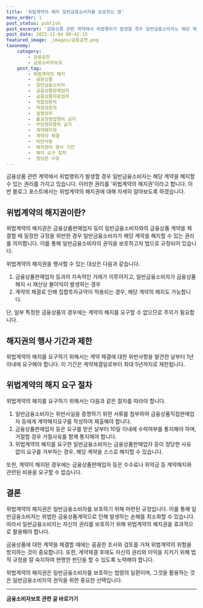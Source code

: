 ```yaml
---
title: '위법계약의 해지 일반금융소비자를 보호하는 법'
menu_order: 1
post_status: publish
post_excerpt: '금융상품 관련 계약에서 위법행위가 발생할 경우 일반금융소비자는 해당 계약을 해지할 수 있는 권리를 가지고 있습니다. 이러한 권리를  위법계약의 해지권 이라고 합니다. 이번 블로그 포스트에서는 위법계약의 해지권에 대해 자세히 알아보도록 하겠습니다.'
post_date: 2023-11-04 00:42:15
featured_image: _images/금융금전.png
taxonomy:
    category:
        - 금융금전
        - 금융소비자보호
    post_tag:
        - 위법계약의 해지
        -  금융상품
        -  일반금융소비자
        -  금융상품판매업자
        -  금융상품자문업자
        -  적합성원칙
        -  적정성원칙
        -  설명의무
        -  불공정영업행위 금지
        -  부당권유행위 금지
        -  계약해지권
        -  계약의 체결
        -  위반사항
        -  해지권의 행사 기간
        -  해지 요구 절차
        -  정당한 사유
---
```


금융상품 관련 계약에서 위법행위가 발생할 경우 일반금융소비자는 해당 계약을 해지할 수 있는 권리를 가지고 있습니다. 이러한 권리를 '위법계약의 해지권'이라고 합니다. 이번 블로그 포스트에서는 위법계약의 해지권에 대해 자세히 알아보도록 하겠습니다.

## 위법계약의 해지권이란?
위법계약의 해지권은 금융상품판매업자 등이 일반금융소비자와의 금융상품 계약을 체결할 때 일정한 규정을 위반한 경우 일반금융소비자가 해당 계약을 해지할 수 있는 권리를 의미합니다. 이를 통해 일반금융소비자의 권익을 보호하고자 법으로 규정되어 있습니다.

위법계약의 해지권을 행사할 수 있는 대상은 다음과 같습니다.

1. 금융상품판매업자 등과의 지속적인 거래가 이루어지고, 일반금융소비자가 금융상품 해지 시 재산상 불이익이 발생하는 경우
2. 계약의 체결로 인해 집합투자규약이 적용되는 경우, 해당 계약의 해지도 가능합니다.

단, 일부 특정한 금융상품의 경우에는 계약의 해지를 요구할 수 없으므로 주의가 필요합니다.

## 해지권의 행사 기간과 제한
위법계약의 해지를 요구하기 위해서는 계약 체결에 대한 위반사항을 발견한 날부터 1년 이내에 요구해야 합니다. 이 기간은 계약체결일로부터 최대 5년까지로 제한됩니다.

## 위법계약의 해지 요구 절차
위법계약의 해지를 요구하기 위해서는 다음과 같은 절차를 따라야 합니다.

1. 일반금융소비자는 위반사실을 증명하기 위한 서류를 첨부하여 금융상품직접판매업자 등에게 계약해지요구를 작성하여 제출해야 합니다.
2. 금융상품판매업자 등은 요구를 받은 날부터 10일 이내에 수락여부를 통지해야 하며, 거절할 경우 거절사유를 함께 통지해야 합니다.
3. 위법계약의 해지를 요구한 일반금융소비자는 금융상품판매업자 등이 정당한 사유 없이 요구를 거부하는 경우, 해당 계약을 스스로 해지할 수 있습니다.

또한, 계약이 해지된 경우에는 금융상품판매업자 등은 수수료나 위약금 등 계약해지와 관련된 비용을 요구할 수 없습니다.

## 결론
위법계약의 해지권은 일반금융소비자를 보호하기 위해 마련된 규정입니다. 이를 통해 일반금융소비자는 위법한 금융상품계약으로 인해 발생하는 손해를 최소화할 수 있습니다. 따라서 일반금융소비자는 자신의 권리를 보호하기 위해 위법계약의 해지권을 효과적으로 활용해야 합니다.

금융상품에 대한 계약을 체결할 때에는 꼼꼼한 조사와 검토를 거쳐 위법계약의 위험을 방지하는 것이 중요합니다. 또한, 계약체결 후에도 자신의 권리와 이익을 지키기 위해 법적 규정을 잘 숙지하여 현명한 판단을 할 수 있도록 노력해야 합니다.

위법계약의 해지권은 일반금융소비자를 보호하는 법령의 일환이며, 그것을 활용하는 것은 일반금융소비자의 권익을 위한 중요한 선택입니다.
<!-- wp:separator -->
<hr class="wp-block-separator has-alpha-channel-opacity"/>
<!-- /wp:separator -->

<!-- wp:group {"backgroundColor":"base","layout":{"type":"constrained"}} -->
<div class="wp-block-group has-base-background-color has-background"><!-- wp:paragraph {"align":"center","fontSize":"medium"} -->
<p class="has-text-align-center has-large-font-size"><strong>금융소비자보호 관련 글 바로가기</strong></p>
<!-- /wp:paragraph -->


<!-- wp:latest-posts
{"categories":[{"id":12706,"count":19,"description":"","link":"https://uknowlaw.com/category/%ea%b8%88%ec%9c%b5%ec%86%8c%eb%b9%84%ec%9e%90%eb%b3%b4%ed%98%b8/","name":"금융소비자보호","slug":"금융소비자보호","taxonomy":"category","parent":0,"meta":[],"_links":{"self":[{"href":"https://uknowlaw.com/wp-json/wp/v2/categories/12706"}],"collection":[{"href":"https://uknowlaw.com/wp-json/wp/v2/categories"}],"about":[{"href":"https://uknowlaw.com/wp-json/wp/v2/taxonomies/category"}],"wp:post_type":[{"href":"https://uknowlaw.com/wp-json/wp/v2/posts?categories=12706"}],"curies":[{"name":"wp","href":"https://api.w.org/{rel}","templated":true}]}}],"postsToShow":100,"excerptLength":28,"postLayout":"grid","columns":2,"featuredImageAlign":"left","featuredImageSizeSlug":"large","fontSize":"small"} /--></div>
<!-- /wp:group -->